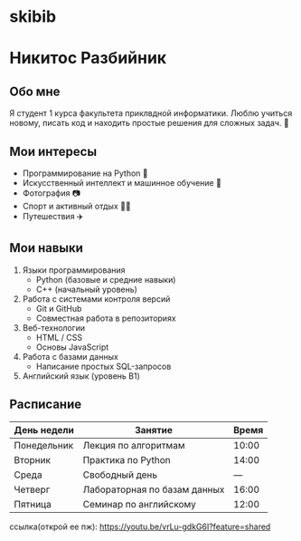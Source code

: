 # skibib
# Никитос Разбийник

## Обо мне
Я студент 1 курса факультета приклвдной информатики. Люблю учиться новому, писать код и находить простые решения для сложных задач. 🚀

## Мои интересы
- Программирование на Python 🐍
- Искусственный интеллект и машинное обучение 🤖
- Фотография 📷
- Спорт и активный отдых 🏃‍♂️
- Путешествия ✈️

## Мои навыки
1. Языки программирования
   - Python (базовые и средние навыки)
   - C++ (начальный уровень)
2. Работа с системами контроля версий
   - Git и GitHub
   - Совместная работа в репозиториях
3. Веб-технологии
   - HTML / CSS
   - Основы JavaScript
4. Работа с базами данных
   - Написание простых SQL-запросов
5. Английский язык (уровень B1)

## Расписание
| День недели | Занятие                      | Время  |
|-------------|------------------------------|--------|
| Понедельник | Лекция по алгоритмам         | 10:00  |
| Вторник     | Практика по Python           | 14:00  |
| Среда       | Свободный день               | —      |
| Четверг     | Лабораторная по базам данных | 16:00  |
| Пятница     | Семинар по английскому       | 12:00  |
ссылка(открой ее пж): https://youtu.be/vrLu-gdkG6I?feature=shared
